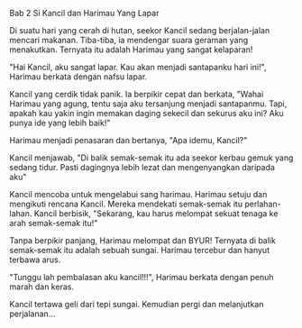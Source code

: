 Bab 2
Si Kancil dan Harimau Yang Lapar

Di suatu hari yang cerah di hutan, seekor Kancil sedang berjalan-jalan mencari makanan. Tiba-tiba, ia mendengar suara geraman yang menakutkan. Ternyata itu adalah Harimau yang sangat kelaparan!

"Hai Kancil, aku sangat lapar. Kau akan menjadi santapanku hari ini!", Harimau berkata dengan nafsu lapar.

Kancil yang cerdik tidak panik. Ia berpikir cepat dan berkata, "Wahai Harimau yang agung, tentu saja aku tersanjung menjadi santapanmu. Tapi, apakah kau yakin ingin memakan daging sekecil dan sekurus aku ini? Aku punya ide yang lebih baik!"

Harimau menjadi penasaran dan bertanya, "Apa idemu, Kancil?"

Kancil menjawab, "Di balik semak-semak itu ada seekor kerbau gemuk yang sedang tidur. Pasti dagingnya lebih lezat dan mengenyangkan daripada aku"

Kancil mencoba untuk mengelabui sang harimau. Harimau setuju dan mengikuti rencana Kancil. Mereka mendekati semak-semak itu perlahan-lahan. Kancil berbisik, "Sekarang, kau harus melompat sekuat tenaga ke arah semak-semak itu!"

Tanpa berpikir panjang, Harimau melompat dan BYUR! Ternyata di balik semak-semak itu adalah sebuah sungai. Harimau tercebur dan hanyut terbawa arus.

"Tunggu lah pembalasan aku kancil!!!", Harimau berkata dengan penuh marah dan keras.

Kancil tertawa geli dari tepi sungai. Kemudian pergi dan melanjutkan perjalanan...
